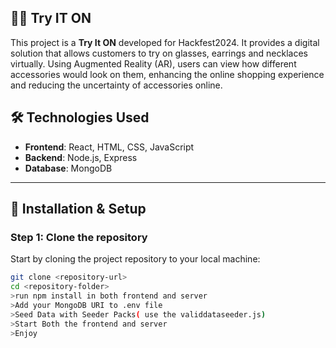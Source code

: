 




## 👨‍💻 Try IT ON
This project is a **Try It ON** developed for Hackfest2024. It provides a digital solution that allows customers to try on glasses, earrings and necklaces virtually. Using Augmented Reality (AR), users can view how different accessories would look on them, enhancing the online shopping experience and reducing the uncertainty of accessories online.

  
## 🛠️ Technologies Used
- **Frontend**: React, HTML, CSS, JavaScript
- **Backend**: Node.js, Express
- **Database**: MongoDB


---

## 🔧 Installation & Setup

### Step 1: Clone the repository
Start by cloning the project repository to your local machine:
```bash
git clone <repository-url>
cd <repository-folder>
>run npm install in both frontend and server
>Add your MongoDB URI to .env file
>Seed Data with Seeder Packs( use the validdataseeder.js)
>Start Both the frontend and server
>Enjoy
